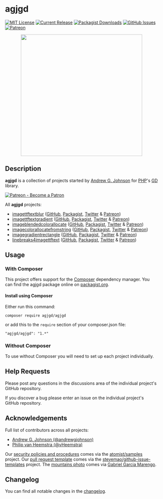 # agjgd

[![MIT License](https://img.shields.io/badge/license-MIT-0366d6.png?colorB=0366d6&style=flat-square)](https://github.com/agjgd/agjgd/blob/master/LICENSE)
[![Current Release](https://img.shields.io/github/release/agjgd/agjgd.png?colorB=0366d6&style=flat-square&logoColor=white&logo=github)](https://github.com/agjgd/agjgd/releases)
[![Packagist Downloads](https://agjgd.org/documentation/agjgd.org/images/downloads-badge.png)](https://agjgd.org/projects/)
[![GitHub Issues](https://agjgd.org/documentation/agjgd.org/images/issues-badge.png)](https://github.com/agjgd/agjgd/blob/master/ISSUES.md)
[![Patreon](https://img.shields.io/endpoint.png?url=https%3A%2F%2Fshieldsio-patreon.vercel.app%2Fapi%3Fusername%3Dagjopensource%26type%3Dpatrons&colorB=0366d6&style=flat-square&logoColor=white&logo=patreon)](https://patreon.com/agjopensource)

<p align="center"><a href="https://agjgd.org/" title=""><img src="https://agjgd.org/documentation/agjgd.org/images/avatar.png" alt="" title="" width="400" id="avatar" /></a></p>

## Description

**agjgd** is a collection of projects started by [Andrew G. Johnson](https://github.com/andrewgjohnson) for [PHP](http://php.net)'s [GD](http://php.net/manual/book.image.php) library.

[![Patreon - Become a Patron](https://raster.shields.io/badge/Patreon%20-become%20a%20Patron-FD334A.png?style=for-the-badge&logo=patreon&logoColor=FD334A)](https://patreon.com/agjopensource)

All **agjgd** projects:
 * [imagettftextblur](https://imagettftextblur.agjgd.org/) ([GitHub](https://github.com/andrewgjohnson/imagettftextblur), [Packagist](https://packagist.org/packages/andrewgjohnson/imagettftextblur), [Twitter](https://twitter.com/agjgdphp) & [Patreon](https://patreon.com/agjopensource))
 * [imagettftextgradient](https://imagettftextgradient.agjgd.org/) ([GitHub](https://github.com/andrewgjohnson/imagettftextgradient), [Packagist](https://packagist.org/packages/andrewgjohnson/imagettftextgradient), [Twitter](https://twitter.com/agjgdphp) & [Patreon](https://patreon.com/agjopensource))
 * [imageblendedcolorallocate](https://imageblendedcolorallocate.agjgd.org/) ([GitHub](https://github.com/andrewgjohnson/imageblendedcolorallocate), [Packagist](https://packagist.org/packages/andrewgjohnson/imageblendedcolorallocate), [Twitter](https://twitter.com/agjgdphp) & [Patreon](https://patreon.com/agjopensource))
 * [imagecolorallocatefromstring](https://imagecolorallocatefromstring.agjgd.org/) ([GitHub](https://github.com/andrewgjohnson/imagecolorallocatefromstring), [Packagist](https://packagist.org/packages/andrewgjohnson/imagecolorallocatefromstring), [Twitter](https://twitter.com/agjgdphp) & [Patreon](https://patreon.com/agjopensource))
 * [imagegradientrectangle](https://imagegradientrectangle.agjgd.org/) ([GitHub](https://github.com/andrewgjohnson/imagegradientrectangle), [Packagist](https://packagist.org/packages/andrewgjohnson/imagegradientrectangle), [Twitter](https://twitter.com/agjgdphp) & [Patreon](https://patreon.com/agjopensource))
 * [linebreaks4imagettftext](https://linebreaks4imagettftext.agjgd.org/) ([GitHub](https://github.com/andrewgjohnson/linebreaks4imagettftext), [Packagist](https://packagist.org/packages/andrewgjohnson/linebreaks4imagettftext), [Twitter](https://twitter.com/agjgdphp) & [Patreon](https://patreon.com/agjopensource))

## Usage

### With Composer

This project offers support for the [Composer](https://getcomposer.org/) dependency manager. You can find the agjgd package online on [packagist.org](https://packagist.org/packages/agjgd/agjgd).

#### Install using Composer

Either run this command:

    composer require agjgd/agjgd

or add this to the `require` section of your composer.json file:

    "agjgd/agjgd": "1.*"

### Without Composer

To use without Composer you will need to set up each project individually.

## Help Requests

Please post any questions in the discussions area of the individual project's GitHub repository.

If you discover a bug please enter an issue on the individual project's GitHub repository.

## Acknowledgements

Full list of contributors across all projects:
 * [Andrew G. Johnson (@andrewgjohnson)](https://github.com/andrewgjohnson)
 * [Philip van Heemstra (@vHeemstra)](https://github.com/vHeemstra)

Our [security policies and procedures](https://github.com/andrewgjohnson/imagettftextblur/blob/master/.github/SECURITY.md) comes via the [atomist/samples](https://github.com/atomist/samples/blob/master/SECURITY.md) project. Our [pull request template](https://github.com/andrewgjohnson/imagettftextblur/blob/master/.github/PULL_REQUEST_TEMPLATE.md) comes via the [stevemao/github-issue-templates](https://github.com/stevemao/github-issue-templates) project. The [mountains photo](https://unsplash.com/photos/qJvpykJ5SKs) comes via [Gabriel Garcia Marengo](https://unsplash.com/@gabrielgm).

## Changelog

You can find all notable changes in the [changelog](https://github.com/agjgd/agjgd/blob/master/CHANGELOG.md).
